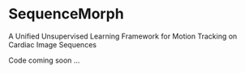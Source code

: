 # SequenceMorph
A Unified Unsupervised Learning Framework for Motion Tracking on Cardiac Image Sequences

Code coming soon ...
